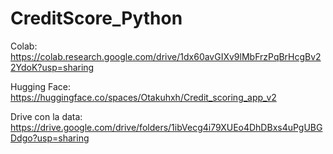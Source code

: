 # CreditScore_Python
Colab: https://colab.research.google.com/drive/1dx60avGIXv9lMbFrzPqBrHcgBv22YdoK?usp=sharing

Hugging Face: https://huggingface.co/spaces/Otakuhxh/Credit_scoring_app_v2

Drive con la data: https://drive.google.com/drive/folders/1ibVecg4i79XUEo4DhDBxs4uPgUBGDdgo?usp=sharing 
